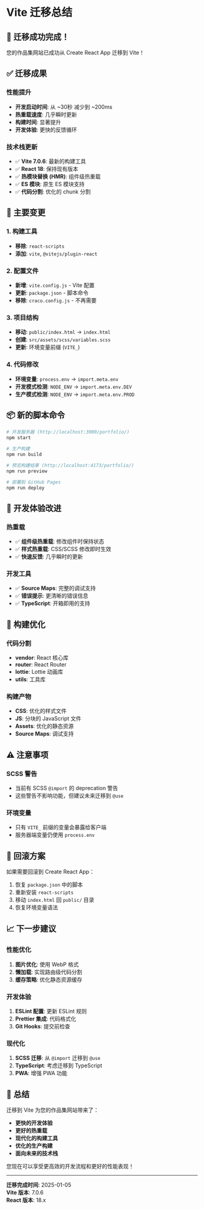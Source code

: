 # Vite 迁移总结

## 🎉 迁移成功完成！

您的作品集网站已成功从 Create React App 迁移到 Vite！

## ✅ 迁移成果

### 性能提升
- **开发启动时间**: 从 ~30秒 减少到 ~200ms
- **热重载速度**: 几乎瞬时更新
- **构建时间**: 显著提升
- **开发体验**: 更快的反馈循环

### 技术栈更新
- ✅ **Vite 7.0.6**: 最新的构建工具
- ✅ **React 18**: 保持现有版本
- ✅ **热模块替换 (HMR)**: 组件级热重载
- ✅ **ES 模块**: 原生 ES 模块支持
- ✅ **代码分割**: 优化的 chunk 分割

## 🔧 主要变更

### 1. 构建工具
- **移除**: `react-scripts`
- **添加**: `vite`, `@vitejs/plugin-react`

### 2. 配置文件
- **新增**: `vite.config.js` - Vite 配置
- **更新**: `package.json` - 脚本命令
- **移除**: `craco.config.js` - 不再需要

### 3. 项目结构
- **移动**: `public/index.html` → `index.html`
- **创建**: `src/assets/scss/variables.scss`
- **更新**: 环境变量前缀 (`VITE_`)

### 4. 代码修改
- **环境变量**: `process.env` → `import.meta.env`
- **开发模式检测**: `NODE_ENV` → `import.meta.env.DEV`
- **生产模式检测**: `NODE_ENV` → `import.meta.env.PROD`

## 📦 新的脚本命令

```bash
# 开发服务器 (http://localhost:3000/portfolio/)
npm start

# 生产构建
npm run build

# 预览构建结果 (http://localhost:4173/portfolio/)
npm run preview

# 部署到 GitHub Pages
npm run deploy
```

## 🚀 开发体验改进

### 热重载
- ✅ **组件级热重载**: 修改组件时保持状态
- ✅ **样式热重载**: CSS/SCSS 修改即时生效
- ✅ **快速反馈**: 几乎瞬时的更新

### 开发工具
- ✅ **Source Maps**: 完整的调试支持
- ✅ **错误提示**: 更清晰的错误信息
- ✅ **TypeScript**: 开箱即用的支持

## 🎯 构建优化

### 代码分割
- **vendor**: React 核心库
- **router**: React Router
- **lottie**: Lottie 动画库
- **utils**: 工具库

### 构建产物
- **CSS**: 优化的样式文件
- **JS**: 分块的 JavaScript 文件
- **Assets**: 优化的静态资源
- **Source Maps**: 调试支持

## ⚠️ 注意事项

### SCSS 警告
- 当前有 SCSS `@import` 的 deprecation 警告
- 这些警告不影响功能，但建议未来迁移到 `@use`

### 环境变量
- 只有 `VITE_` 前缀的变量会暴露给客户端
- 服务器端变量仍使用 `process.env`

## 🔄 回滚方案

如果需要回滚到 Create React App：

1. 恢复 `package.json` 中的脚本
2. 重新安装 `react-scripts`
3. 移动 `index.html` 回 `public/` 目录
4. 恢复环境变量语法

## 📈 下一步建议

### 性能优化
1. **图片优化**: 使用 WebP 格式
2. **懒加载**: 实现路由级代码分割
3. **缓存策略**: 优化静态资源缓存

### 开发体验
1. **ESLint 配置**: 更新 ESLint 规则
2. **Prettier 集成**: 代码格式化
3. **Git Hooks**: 提交前检查

### 现代化
1. **SCSS 迁移**: 从 `@import` 迁移到 `@use`
2. **TypeScript**: 考虑迁移到 TypeScript
3. **PWA**: 增强 PWA 功能

## 🎊 总结

迁移到 Vite 为您的作品集网站带来了：

- **更快的开发体验**
- **更好的热重载**
- **现代化的构建工具**
- **优化的生产构建**
- **面向未来的技术栈**

您现在可以享受更高效的开发流程和更好的性能表现！

---

**迁移完成时间**: 2025-01-05  
**Vite 版本**: 7.0.6  
**React 版本**: 18.x